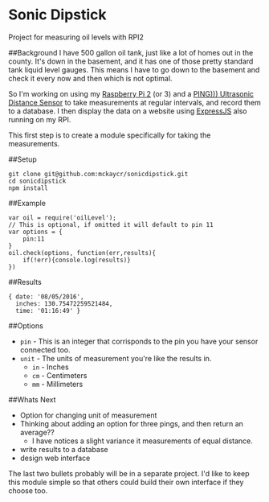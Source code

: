 # Sonic Dipstick
Project for measuring oil levels with RPI2

##Background
I have 500 gallon oil tank, just like a lot of homes out in the county.  It's down in the basement, and it has one of those pretty standard tank liquid level gauges.  This means I have to go down to the basement and check it every now and then which is not optimal.

So I'm working on using my [Raspberry Pi 2](https://www.raspberrypi.org/products/raspberry-pi-2-model-b/) (or 3) and a [PING))) Ultrasonic Distance Sensor](https://www.parallax.com/product/28015) to take measurements at regular intervals, and record them to a database.  I then display the data on a website using [ExpressJS](http://expressjs.com/) also running on my RPI.

This first step is to create a module specifically for taking the measurements.

##Setup
```
git clone git@github.com:mckaycr/sonicdipstick.git
cd sonicdipstick
npm install
```
##Example
```
var oil = require('oilLevel');
// This is optional, if omitted it will default to pin 11
var options = {
	pin:11
}
oil.check(options, function(err,results){
	if(!err){console.log(results)}
})
```
##Results
```
{ date: '08/05/2016',
  inches: 130.75472259521484,
  time: '01:16:49' }
```
##Options
- `pin` - This is an integer that corrisponds to the pin you have your sensor connected too.
- `unit` - The units of measurement you're like the results in.
	- `in` - Inches
	- `cm` - Centimeters
	- `mm` - Millimeters
	
##Whats Next
- Option for changing unit of measurement
- Thinking about adding an option for three pings, and then return an average??
	- I have notices a slight variance it measurements of equal distance.
- write results to a database
- design web interface

The last two bullets probably will be in a separate project.  I'd like to keep this module simple so that others could build their own interface if they choose too.